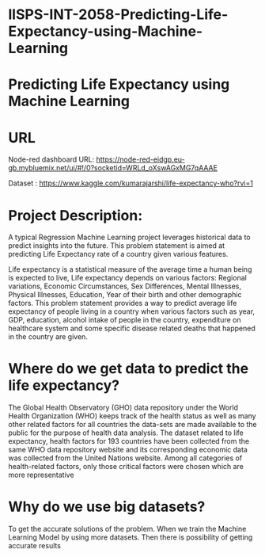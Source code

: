 # llSPS-INT-2058-Predicting-Life-Expectancy-using-Machine-Learning
# Predicting Life Expectancy using Machine Learning

# URL
Node-red dashboard URL: https://node-red-eidgp.eu-gb.mybluemix.net/ui/#!/0?socketid=WRLd_oXswAGxMG7qAAAE

Dataset : https://www.kaggle.com/kumarajarshi/life-expectancy-who?rvi=1

# Project Description:

A typical Regression Machine Learning project leverages historical data to predict insights into the future. This problem statement is aimed at predicting Life Expectancy rate of a country given various features.

Life expectancy is a statistical measure of the average time a human being is expected to live, Life expectancy depends on various factors: Regional variations, Economic Circumstances, Sex Differences, Mental Illnesses, Physical Illnesses, Education, Year of their birth and other demographic factors. This problem statement provides a way to predict average life expectancy of people living in a country when various factors such as year, GDP, education, alcohol intake of people in the country, expenditure on healthcare system and some specific disease related deaths that happened in the country are given.

# Where do we get data to predict the life expectancy?

The Global Health Observatory (GHO) data repository under the World Health Organization (WHO) keeps track of the health status as well as many other related factors for all countries the data-sets are made available to the public for the purpose of health data analysis. The dataset related to life expectancy, health factors for 193 countries have been collected from the same WHO data repository website and its corresponding economic data was collected from the United Nations website. Among all categories of health-related factors, only those critical factors were chosen which are more representative

# Why do we use big datasets?

To get the accurate solutions of the problem. When we train the Machine Learning Model by using more datasets. Then there is possibility of getting accurate results
